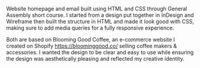 Website homepage and email built using HTML and CSS through General Assembly short course. I started from a design put together in InDesign and Wireframe then built the structure in HTML and made it look good with CSS, making sure to add media queries for a fully responsive experience. 

Both are based on Blooming Good Coffee, an e-commerce website I created on Shopify https://bloominggood.co/ selling coffee makers & accessories. I wanted the design to be clear and easy to use while ensuring the design was aesthetically pleasing and reflected my creative identity. 
